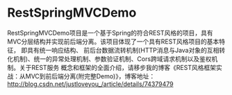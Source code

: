 # RestSpringMVCDemo
RestSpringMVCDemo项目是一个基于Spring的符合REST风格的项目，具有MVC分层结构并实现前后端分离。该项目体现了一个具有REST风格项目的基本特征，
即具有统一响应结构、 前后台数据流转机制(HTTP消息与Java对象的互相转化机制)、统一的异常处理机制、参数验证机制、Cors跨域请求机制以及鉴权机制。关于REST服务
概念和框架的全面介绍，请移步我的博客《REST风格框架实战：从MVC到前后端分离(附完整Demo)》，博客地址：http://blog.csdn.net/justloveyou_/article/details/74379479
